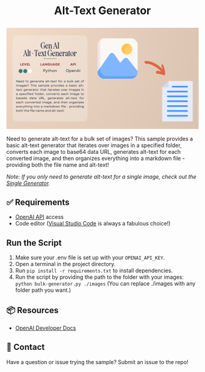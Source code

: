 # <p align="center">Alt-Text Generator</p>

![Illustration of a Gen AI Alt-Text Generator. The left side describes its function: generating alt text for image sets using Python and OpenAI. An arrow points from an image icon to a document icon, indicating the process of converting images to text and organizing them in a markdown file.](alt-text-generator.png)

Need to generate alt-text for a bulk set of images? This sample provides a basic alt-text generator that iterates over images in a specified folder, converts each image to base64 data URL, generates alt-text for each converted image, and then organizes everything into a markdown file - providing both the file name and alt-text!

*Note: If you only need to generate alt-text for a single image, check out the [Single Generator](https://github.com/aprilspeight/alt-text-generator/blob/main/single-generator.py).*

## ✅ Requirements

- [OpenAI API](https://platform.openai.com/signup) access
- Code editor ([Visual Studio Code](https://code.visualstudio.com/) is always a fabulous choice!)

## Run the Script
1. Make sure your .env file is set up with your `OPENAI_API_KEY`.
1. Open a terminal in the project directory.
1. Run `pip install -r requirements.txt` to install dependencies.
1. Run the script by providing the path to the folder with your images:
`python bulk-generator.py ./images`
(You can replace ./images with any folder path you want.)

## 📦 Resources

- [OpenAI Developer Docs](https://platform.openai.com/docs/overview)

## 🚨 Contact

Have a question or issue trying the sample? Submit an issue to the repo!


